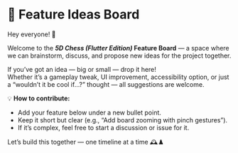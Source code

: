 # 🌟 Feature Ideas Board

Hey everyone! 👋  

Welcome to the **_5D Chess (Flutter Edition)_ Feature Board** — a space where we can brainstorm, discuss, and propose new ideas for the project together.  

If you’ve got an idea — big or small — drop it here!  
Whether it’s a gameplay tweak, UI improvement, accessibility option, or just a “wouldn’t it be cool if…?” thought — all suggestions are welcome.  

💡 **How to contribute:**
- Add your feature below under a new bullet point.  
- Keep it short but clear (e.g., “Add board zooming with pinch gestures”).  
- If it’s complex, feel free to start a discussion or issue for it.  

Let’s build this together — one timeline at a time 🕰️♟️  
